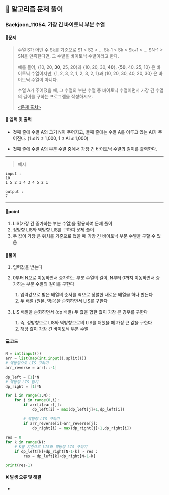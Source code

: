 ## 🐌 알고리즘 문제 풀이

### Baekjoon_11054. 가장 긴 바이토닉 부분 수열

#### 📒문제

> 수열 S가 어떤 수 Sk를 기준으로 S1 < S2 < ... Sk-1 < Sk > Sk+1 > ... SN-1 > SN을 만족한다면, 그 수열을 바이토닉 수열이라고 한다.
>
> 예를 들어, {10, 20, **30**, 25, 20}과 {10, 20, 30, **40**}, {**50**, 40, 25, 10} 은 바이토닉 수열이지만,  {1, 2, 3, 2, 1, 2, 3, 2, 1}과 {10, 20, 30, 40, 20, 30} 은 바이토닉 수열이 아니다.
>
> 수열 A가 주어졌을 때, 그 수열의 부분 수열 중 바이토닉 수열이면서 가장 긴 수열의 길이를 구하는 프로그램을 작성하시오.
>
> [<문제 출처>](https://www.acmicpc.net/problem/11054)



#### :pushpin: 입력 및 출력

- 첫째 줄에 수열 A의 크기 N이 주어지고, 둘째 줄에는 수열 A를 이루고 있는 Ai가 주어진다. (1 ≤ N ≤ 1,000, 1 ≤ Ai ≤ 1,000)

- 첫째 줄에 수열 A의 부분 수열 중에서 가장 긴 바이토닉 수열의 길이를 출력한다.



---

> 예시

```
input :
10
1 5 2 1 4 3 4 5 2 1

output :
7
```

----




#### 🚀point

1. LIS(가장 긴 증가하는 부분 수열)을 활용하여 문제 풀이
1. 정방향 LIS와 역방향 LIS를 구하여 문제 풀이
1. 두 값이 가장 큰 위치를 기준으로 했을 때 가장 긴 바이토닉 부분 수열을 구할 수 있음



#### 🔎풀이

1.  입력값을 받는다
1.  0부터 N으로 이동하면서 증가하는 부분 수열의 길이, N부터 0까지 이동하면서 증가하는 부분 수열의 길이를 구한다 
    1.  입력값으로 받은 배열의 순서를 역으로 정렬한 새로운 배열을 하나 만든다
    1.  두 배열 (원본, 역순)을 순회하면서 LIS를 구한다

1.  LIS 배열을 순회하면서 (dp 배열) 두 값을 합한 값이 가장 큰 경우를 구한다
    1.  즉, 정방향으로 LIS와 역방향으로의 LIS를 더했을 때 가장 큰 값을 구한다
    1.  해당 값이 가장 긴 바이토닉 부분 수열




#### 💻코드

```python
N = int(input())
arr = list(map(int,input().split()))
# 역방향으로 LIS 구하기
arr_reverse = arr[::-1]

dp_left = [1]*N
# 역방향 LIS 담기
dp_right = [1]*N

for i in range(1,N):
    for j in range(0,i):
        if arr[i]>arr[j]:
            dp_left[i] = max(dp_left[j]+1,dp_left[i])
		
        # 역방향 LIS 구하기
        if arr_reverse[i]>arr_reverse[j]:
            dp_right[i] = max(dp_right[j]+1,dp_right[i])

res = 0
for k in range(N):
    # K를 기준으로 LIS와 역방향 LIS 구하기
    if dp_left[k]+dp_right[N-1-k] > res :
        res = dp_left[k]+dp_right[N-1-k]

print(res-1)
```



#### ❌ 발생 오류 및 해결

- 
